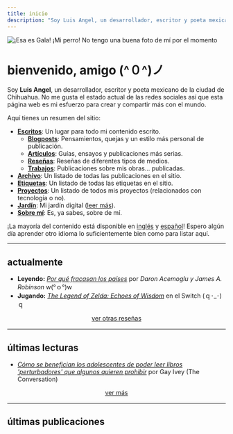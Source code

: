 ```yaml
---
title: inicio
description: "Soy Luis Angel, un desarrollador, escritor y poeta mexicano de la ciudad de Chihuahua. No me gusta el estado actual de las redes sociales así que esta página web es mi esfuerzo para crear y compartir más con el mundo."
---
```

<img
  id="avatar"
  src="/images/index/gala.jpg"
  alt="¡Esa es Gala! ¡Mi perro! No tengo una buena foto de mí por el momento">

# bienvenido, amigo (^０^)ノ

Soy **Luis Angel**, un desarrollador, escritor y poeta mexicano de la ciudad de Chihuahua. No me gusta el estado actual de las redes sociales así que esta página web es mi esfuerzo para crear y compartir más con el mundo.

Aquí tienes un resumen del sitio:

- [**Escritos**](/categories): Un lugar para todo mi contenido escrito.
  - [**Blogposts**](/categories/blogposts): Pensamientos, quejas y un estilo más personal de publicación.
  - [**Artículos**](/categories/articulos): Guías, ensayos y publicaciones más serias.
  - [**Reseñas**](/categories/reportes): Reseñas de diferentes tipos de medios.
  - [**Trabajos**](/categories/trabajos): Publicaciones sobre mis obras... publicadas.
- [**Archivo**](/post): Un listado de todas las publicaciones en el sitio.
- [**Etiquetas**](/tags): Un listado de todas las etiquetas en el sitio.
- [**Proyectos**](/projects): Un listado de todos mis proyectos (relacionados con tecnología o no).
- [**Jardín**](/garden): Mi jardín digital ([leer más](https://abyss.j3s.sh/hypha/digital_abyss)).
- [**Sobre mí**](/about): Es, ya sabes, sobre de mí.

¡La mayoría del contenido está disponible en [inglés](/en) y [español](/es)! Espero algún día aprender otro idioma lo suficientemente bien como para listar aquí.

---

## actualmente

- **Leyendo:** *[Por qué fracasan los países](https://es.wikipedia.org/wiki/Por_qu%C3%A9_fracasan_los_pa%C3%ADses)* por *Daron Acemoglu y James A. Robinson* w(°ｏ°)w
- **Jugando:**  *[The Legend of Zelda: Echoes of Wisdom](https://www.metacritic.com/game/the-legend-of-zelda-echoes-of-wisdom/)* en el Switch (ｑ･_･)ｑ

<div style="text-align: center; margin-bottom: 1rem;">
  <a href="es/categories/reportes">
    ver otras reseñas
  </a>
</div>

---

## últimas lecturas

- [*Cómo se benefician los adolescentes de poder leer libros 'perturbadores' que algunos quieren prohibir*](https://theconversation.com/how-teens-benefit-from-being-able-to-read-disturbing-books-that-some-want-to-ban-223533) por Gay Ivey (The Conversation)

<div style="text-align: center; margin-bottom: 1rem;">
  <a href="/garden/latest-reads">
    ver más
  </a>
</div>

---

## últimas publicaciones
